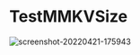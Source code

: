 # TestMMKVSize
![screenshot-20220421-175943](https://user-images.githubusercontent.com/338228/164431051-8848f480-97ed-4334-82a1-106ef3163e79.png)
